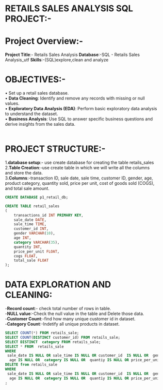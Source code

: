 # RETAILS  SALES  ANALYSIS SQL PROJECT:-
# Project Overview:-
**Project Title**:- Retails  Sales Analysis
**Database**:-SQL - Retails  Sales Analysis_utf
**Skills**:-(SQL)explore,clean and analyze
<br>


# OBJECTIVES:- 
•	Set up a retail sales database.<br>
• **Data Cleaning**: Identify and remove any records with missing or null values.<br>
•	**Exploratory Data Analysis (EDA)**: Perform basic exploratory data analysis to understand the dataset.<br>
•	**Business Analysis**: Use SQL to answer specific business questions and derive insights from the sales data.<br>
<br>

# PROJECT STRUCTURE:-
1.**database setup**:- use create database for creating the table retails_sales<br>
2.**Table Creation**:-use create  table in which we will write all the columns and store the data.<br>
3.**Columns**:-transaction ID, sale date, sale time, customer ID, gender, age, product category, quantity sold, price per unit, cost of goods sold (COGS), and total sale amount.<br>
```sql
CREATE DATABASE p1_retail_db;

CREATE TABLE retail_sales
(
    transactions_id INT PRIMARY KEY,
    sale_date DATE,
    sale_time TIME,
    customer_id INT,
    gender VARCHAR(10),
    age INT,
    category VARCHAR(35),
    quantity INT,
    price_per_unit FLOAT,
    cogs FLOAT,
    total_sale FLOAT
);
```
# DATA EXPLORATION AND CLEANING:
-**Record count**:- check total number of rows in table.<br>
-**NULL value**:-Check the null value in the table and Delete those data.<br>
-**Customer Count**:-find how many unique customer id in dataset.<br>
-**Category Count**:-Indetify all unique products in dataset.<br>

```sql
SELECT COUNT(*) FROM retails_sale;
SELECT COUNT(DISTINCT customer_id) FROM retails_sale;
SELECT DISTINCT  category FROM retails_sale;
SELECT * FROM  retails_sale
WHERE 
 sale_date IS NULL OR sale_time IS NULL OR customer_id  IS NULL OR  gender IS NULL OR 
  age IS NULL OR  category IS NULL OR  quantiy IS NULL OR price_per_unit IS NULL OR cogs IS NULL OR total_sale IS NULL
DELETE from retails_sale
WHERE 
 sale_date IS NULL OR sale_time IS NULL OR customer_id  IS NULL OR  gender IS NULL OR 
  age IS NULL OR  category IS NULL OR  quantiy IS NULL OR price_per_unit IS NULL OR cogs IS NULL OR total_sale IS NULL;
;
```







